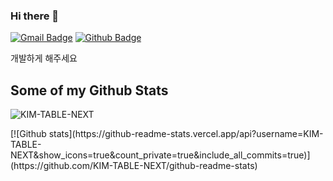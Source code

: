 ### Hi there 👋
[![Gmail Badge](https://img.shields.io/badge/-bybycu118@gmail.com-c14438?style=flat&logo=Gmail&logoColor=white&link=mailto:bybycu118@gmail.com)](mailto:bybycu118@gmail.com)
[![Github Badge](https://img.shields.io/badge/-KIM-TABLE-NEXT-grey?style=flat&logo=github&logoColor=white&link=https://github.com/KIM-TABLE-NEXT/)](https://www.github.com/KIM-TABLE-NEXT/)<p align='left'>개발하게 해주세요</p>
## Some of my Github Stats
<p align=left> <img src=https://komarev.com/ghpvc/?username=KIM-TABLE-NEXT alt=KIM-TABLE-NEXT /> </p>
[![Github stats](https://github-readme-stats.vercel.app/api?username=KIM-TABLE-NEXT&show_icons=true&count_private=true&include_all_commits=true)](https://github.com/KIM-TABLE-NEXT/github-readme-stats)
<!--
**KIM-TABLE-NEXT/KIM-TABLE-NEXT** is a ✨ _special_ ✨ repository because its `README.md` (this file) appears on your GitHub profile.

Here are some ideas to get you started:

- 🔭 I’m currently working on ...
- 🌱 I’m currently learning ...
- 👯 I’m looking to collaborate on ...
- 🤔 I’m looking for help with ...
- 💬 Ask me about ...
- 📫 How to reach me: ...
- 😄 Pronouns: ...
- ⚡ Fun fact: ...
-->
